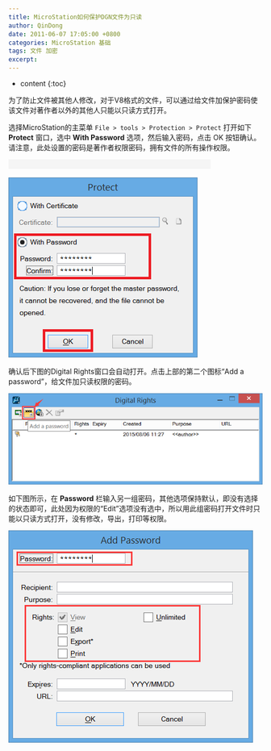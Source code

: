 ```yaml
---
title: MicroStation如何保护DGN文件为只读
author: QinDong
date: 2011-06-07 17:05:00 +0800
categories: MicroStation 基础
tags: 文件 加密
excerpt: 
---
```

* content
{:toc}

为了防止文件被其他人修改，对于V8格式的文件，可以通过给文件加保护密码使该文件对著作者以外的其他人只能以只读方式打开。

选择MicroStation的主菜单 `File > tools > Protection > Protect` 打开如下 **Protect** 窗口，选中 **With Password** 选项，然后输入密码，点击 OK 按钮确认。请注意，此处设置的密码是著作者权限密码，拥有文件的所有操作权限。

![](/img/2022/2022-10-02-17-02-20.png)

![](/img/2022/2022-10-02-17-02-37.png)

确认后下图的Digital Rights窗口会自动打开。点击上部的第二个图标“Add a password”，给文件加只读权限的密码。

![](/img/2022/2022-10-02-17-02-49.png)

如下图所示，在 **Password** 栏输入另一组密码，其他选项保持默认，即没有选择的状态即可，此处因为权限的“Edit”选项没有选中，所以用此组密码打开文件时只能以只读方式打开，没有修改，导出，打印等权限。

![](/img/2022/2022-10-02-17-02-55.png)